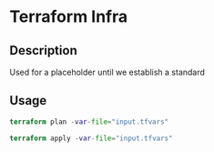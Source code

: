 # Terraform Infra

## Description

Used for a placeholder until we establish a standard

## Usage

``` terraform
terraform plan -var-file="input.tfvars"

terraform apply -var-file="input.tfvars"
```
